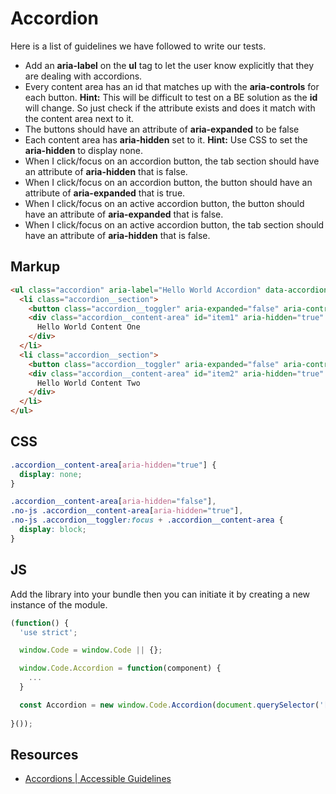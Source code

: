 # Accordion
Here is a list of guidelines we have followed to write our tests.

*   Add an **aria-label** on the **ul** tag to let the user know explicitly that they are dealing with accordions.
*   Every content area has an id that matches up with the **aria-controls** for each button. **Hint:** This will be difficult to test on a BE solution as the **id** will change. So just check if the attribute exists and does it match with the content area next to it.
*   The buttons should have an attribute of **aria-expanded** to be false
*   Each content area has **aria-hidden** set to it. **Hint:** Use CSS to set the **aria-hidden** to display none.
*   When I click/focus on an accordion button, the tab section should have an attribute of **aria-hidden** that is false.
*   When I click/focus on an accordion button, the button should have an attribute of **aria-expanded** that is true.
*   When I click/focus on an active accordion button, the button should have an attribute of **aria-expanded** that is false.
*   When I click/focus on an active accordion button, the tab section should have an attribute of **aria-hidden** that is false.

## Markup

```html
<ul class="accordion" aria-label="Hello World Accordion" data-accordion>
  <li class="accordion__section">
    <button class="accordion__toggler" aria-expanded="false" aria-controls="item1" data-accordion-button>Item One</button>
    <div class="accordion__content-area" id="item1" aria-hidden="true" data-accordion-content-area>
      Hello World Content One
    </div>
  </li>
  <li class="accordion__section">
    <button class="accordion__toggler" aria-expanded="false" aria-controls="item2" data-accordion-button>Item Two</button>
    <div class="accordion__content-area" id="item2" aria-hidden="true" data-accordion-content-area>
      Hello World Content Two
    </div>
  </li>
</ul>

```

## CSS

```css
.accordion__content-area[aria-hidden="true"] {
  display: none;
}

.accordion__content-area[aria-hidden="false"],
.no-js .accordion__content-area[aria-hidden="true"],
.no-js .accordion__toggler:focus + .accordion__content-area {
  display: block;
}
```

## JS
Add the library into your bundle then you can initiate it by creating a new instance of the module.

```js
(function() {
  'use strict';

  window.Code = window.Code || {};

  window.Code.Accordion = function(component) {
    ...
  }

  const Accordion = new window.Code.Accordion(document.querySelector('[data-accordion]'));
	
}());
```

## Resources 

- [Accordions | Accessible Guidelines](http://web-accessibility.carnegiemuseums.org/code/accordions/)

